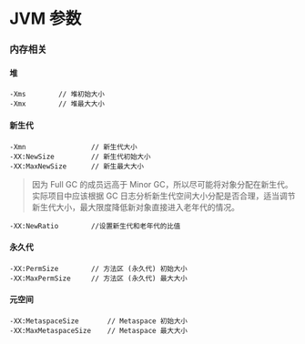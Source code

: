 # JVM 参数

### 内存相关

#### 堆
```
-Xms        // 堆初始大小
-Xmx        // 堆最大大小
```

#### 新生代
```
-Xmn                // 新生代大小
-XX:NewSize         // 新生代初始大小
-XX:MaxNewSize      // 新生最大大小
```

> 因为 Full GC 的成员远高于 Minor GC，所以尽可能将对象分配在新生代。实际项目中应该根据 GC 日志分析新生代空间大小分配是否合理，适当调节新生代大小，最大限度降低新对象直接进入老年代的情况。

```
-XX:NewRatio        //设置新生代和老年代的比值
```


#### 永久代

```
-XX:PermSize        // 方法区 (永久代) 初始大小
-XX:MaxPermSize     // 方法区 (永久代) 最大大小
```

#### 元空间

```
-XX:MetaspaceSize       // Metaspace 初始大小
-XX:MaxMetaspaceSize    // Metaspace 最大大小
```